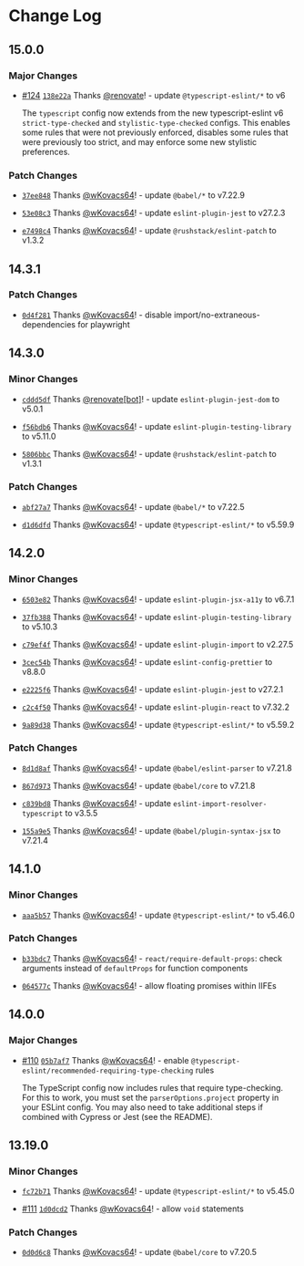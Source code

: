 # Change Log

## 15.0.0

### Major Changes

- [#124](https://github.com/wKovacs64/eslint-plugin-wkovacs64/pull/124) [`138e22a`](https://github.com/wKovacs64/eslint-plugin-wkovacs64/commit/138e22aa5200c917ec172fdb5138bf2db319b30f) Thanks [@renovate](https://github.com/apps/renovate)! - update `@typescript-eslint/*` to v6

  The `typescript` config now extends from the new typescript-eslint v6 `strict-type-checked` and `stylistic-type-checked` configs. This enables some rules that were not previously enforced, disables some rules that were previously too strict, and may enforce some new stylistic preferences.

### Patch Changes

- [`37ee848`](https://github.com/wKovacs64/eslint-plugin-wkovacs64/commit/37ee8488cecb1cd7f373b11b9bed441ca96032ee) Thanks [@wKovacs64](https://github.com/wKovacs64)! - update `@babel/*` to v7.22.9

- [`53e08c3`](https://github.com/wKovacs64/eslint-plugin-wkovacs64/commit/53e08c30e384f98c3db3734ca406e6c810b4b0b7) Thanks [@wKovacs64](https://github.com/wKovacs64)! - update `eslint-plugin-jest` to v27.2.3

- [`e7498c4`](https://github.com/wKovacs64/eslint-plugin-wkovacs64/commit/e7498c4e98395bd4a803c0fe6d4b9ed1971c006d) Thanks [@wKovacs64](https://github.com/wKovacs64)! - update `@rushstack/eslint-patch` to v1.3.2

## 14.3.1

### Patch Changes

- [`0d4f281`](https://github.com/wKovacs64/eslint-plugin-wkovacs64/commit/0d4f2819be32a73a48c6a6d254ccd2d4743b9f91) Thanks [@wKovacs64](https://github.com/wKovacs64)! - disable import/no-extraneous-dependencies for playwright

## 14.3.0

### Minor Changes

- [`cddd5df`](https://github.com/wKovacs64/eslint-plugin-wkovacs64/commit/cddd5df53b173bb4c4bd8ef8faea4ab8d0b2eea2) Thanks [@renovate[bot]](https://github.com/renovate%5Bbot%5D)! - update `eslint-plugin-jest-dom` to v5.0.1

- [`f56bdb6`](https://github.com/wKovacs64/eslint-plugin-wkovacs64/commit/f56bdb636a39ae631895ff506b5035b86264a6bb) Thanks [@wKovacs64](https://github.com/wKovacs64)! - update `eslint-plugin-testing-library` to v5.11.0

- [`5806bbc`](https://github.com/wKovacs64/eslint-plugin-wkovacs64/commit/5806bbc2d425fb3c8e05969875e67e51549ed6f7) Thanks [@wKovacs64](https://github.com/wKovacs64)! - update `@rushstack/eslint-patch` to v1.3.1

### Patch Changes

- [`abf27a7`](https://github.com/wKovacs64/eslint-plugin-wkovacs64/commit/abf27a71666ea22b5c8f0f68fcacb4006fa48f60) Thanks [@wKovacs64](https://github.com/wKovacs64)! - update `@babel/*` to v7.22.5

- [`d1d6dfd`](https://github.com/wKovacs64/eslint-plugin-wkovacs64/commit/d1d6dfdb090f1be42e700e754949f7639326349d) Thanks [@wKovacs64](https://github.com/wKovacs64)! - update `@typescript-eslint/*` to v5.59.9

## 14.2.0

### Minor Changes

- [`6503e82`](https://github.com/wKovacs64/eslint-plugin-wkovacs64/commit/6503e82d767a4a349333087c21743c02eccff2cc) Thanks [@wKovacs64](https://github.com/wKovacs64)! - update `eslint-plugin-jsx-a11y` to v6.7.1

- [`37fb388`](https://github.com/wKovacs64/eslint-plugin-wkovacs64/commit/37fb388e43d986914c4de37cf157dda379870403) Thanks [@wKovacs64](https://github.com/wKovacs64)! - update `eslint-plugin-testing-library` to v5.10.3

- [`c79ef4f`](https://github.com/wKovacs64/eslint-plugin-wkovacs64/commit/c79ef4ff56a0a01eee959e71eaa6dc64cccdb5c9) Thanks [@wKovacs64](https://github.com/wKovacs64)! - update `eslint-plugin-import` to v2.27.5

- [`3cec54b`](https://github.com/wKovacs64/eslint-plugin-wkovacs64/commit/3cec54bcadf0d038c0ec9ab4d5b056b6e1ef34ad) Thanks [@wKovacs64](https://github.com/wKovacs64)! - update `eslint-config-prettier` to v8.8.0

- [`e2225f6`](https://github.com/wKovacs64/eslint-plugin-wkovacs64/commit/e2225f664b8c16bf463fcea1f2aa67559c471200) Thanks [@wKovacs64](https://github.com/wKovacs64)! - update `eslint-plugin-jest` to v27.2.1

- [`c2c4f50`](https://github.com/wKovacs64/eslint-plugin-wkovacs64/commit/c2c4f5029f3fd65544b3b40fec1c94f7b18b3618) Thanks [@wKovacs64](https://github.com/wKovacs64)! - update `eslint-plugin-react` to v7.32.2

- [`9a89d38`](https://github.com/wKovacs64/eslint-plugin-wkovacs64/commit/9a89d382c823ba2b29046b18ed826fc1433dabec) Thanks [@wKovacs64](https://github.com/wKovacs64)! - update `@typescript-eslint/*` to v5.59.2

### Patch Changes

- [`8d1d8af`](https://github.com/wKovacs64/eslint-plugin-wkovacs64/commit/8d1d8afc6da0daef9ef36cb8b4900712e211d2bb) Thanks [@wKovacs64](https://github.com/wKovacs64)! - update `@babel/eslint-parser` to v7.21.8

- [`867d973`](https://github.com/wKovacs64/eslint-plugin-wkovacs64/commit/867d9734ce832d91ae7338c3f1032ca13e8196f0) Thanks [@wKovacs64](https://github.com/wKovacs64)! - update `@babel/core` to v7.21.8

- [`c839bd8`](https://github.com/wKovacs64/eslint-plugin-wkovacs64/commit/c839bd82829ecc509ee310c60233295c0e482292) Thanks [@wKovacs64](https://github.com/wKovacs64)! - update `eslint-import-resolver-typescript` to v3.5.5

- [`155a9e5`](https://github.com/wKovacs64/eslint-plugin-wkovacs64/commit/155a9e519d930791fd8e8baa491f32983a747c91) Thanks [@wKovacs64](https://github.com/wKovacs64)! - update `@babel/plugin-syntax-jsx` to v7.21.4

## 14.1.0

### Minor Changes

- [`aaa5b57`](https://github.com/wKovacs64/eslint-plugin-wkovacs64/commit/aaa5b572bfb5200bc3ff56767d6939bd55d3342d) Thanks [@wKovacs64](https://github.com/wKovacs64)! - update `@typescript-eslint/*` to v5.46.0

### Patch Changes

- [`b33bdc7`](https://github.com/wKovacs64/eslint-plugin-wkovacs64/commit/b33bdc7a88ce4f9c16c723faff54a7e36243cbf3) Thanks [@wKovacs64](https://github.com/wKovacs64)! - `react/require-default-props`: check arguments instead of `defaultProps` for function components

- [`064577c`](https://github.com/wKovacs64/eslint-plugin-wkovacs64/commit/064577c7b3a7681d05a9056101d7fbbef937a6af) Thanks [@wKovacs64](https://github.com/wKovacs64)! - allow floating promises within IIFEs

## 14.0.0

### Major Changes

- [#110](https://github.com/wKovacs64/eslint-plugin-wkovacs64/pull/110) [`05b7af7`](https://github.com/wKovacs64/eslint-plugin-wkovacs64/commit/05b7af773857182ecb79207146decc7578df7ae1) Thanks [@wKovacs64](https://github.com/wKovacs64)! - enable `@typescript-eslint/recommended-requiring-type-checking` rules

  The TypeScript config now includes rules that require type-checking. For this to work, you must set the `parserOptions.project` property in your ESLint config. You may also need to take additional steps if combined with Cypress or Jest (see the README).

## 13.19.0

### Minor Changes

- [`fc72b71`](https://github.com/wKovacs64/eslint-plugin-wkovacs64/commit/fc72b711ba57bb97ad553a48b91a6bcdefd4a1bc) Thanks [@wKovacs64](https://github.com/wKovacs64)! - update `@typescript-eslint/*` to v5.45.0

- [#111](https://github.com/wKovacs64/eslint-plugin-wkovacs64/pull/111) [`1d0dcd2`](https://github.com/wKovacs64/eslint-plugin-wkovacs64/commit/1d0dcd230893f0d22a90a6e57a40039604b4202a) Thanks [@wKovacs64](https://github.com/wKovacs64)! - allow `void` statements

### Patch Changes

- [`0d0d6c8`](https://github.com/wKovacs64/eslint-plugin-wkovacs64/commit/0d0d6c8625f4dbd39890ddfe48ae314b8c9555ba) Thanks [@wKovacs64](https://github.com/wKovacs64)! - update `@babel/core` to v7.20.5
